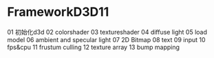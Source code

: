 # FrameworkD3D11
01 初始化d3d
02 colorshader
03 textureshader
04 diffuse light
05 load model
06 ambient and specular light
07 2D Bitmap
08 text
09 input
10 fps&cpu
11 frustum culling
12 texture array
13 bump mapping

